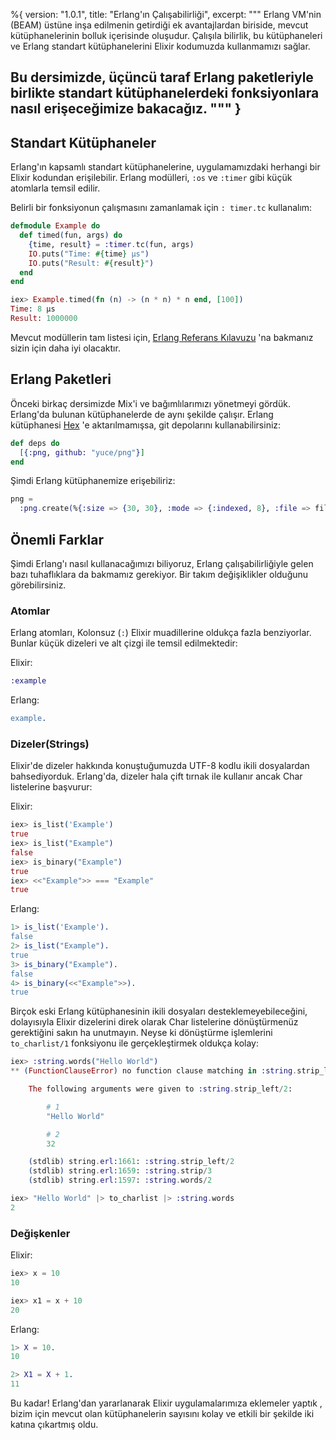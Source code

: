 %{
  version: "1.0.1",
  title: "Erlang'ın Çalışabilirliği",
  excerpt: """
  Erlang VM'nin (BEAM) üstüne inşa edilmenin getirdiği ek avantajlardan biriside, mevcut kütüphanelerinin bolluk içerisinde oluşudur. Çalışıla bilirlik, bu kütüphaneleri ve Erlang standart kütüphanelerini Elixir kodumuzda kullanmamızı sağlar. 

Bu dersimizde, üçüncü taraf Erlang paketleriyle birlikte standart kütüphanelerdeki fonksiyonlara nasıl erişeceğimize bakacağız.
  """
}
---

## Standart Kütüphaneler

Erlang'ın kapsamlı standart kütüphanelerine, uygulamamızdaki herhangi bir Elixir kodundan erişilebilir. Erlang modülleri, `:os` ve `:timer` gibi küçük atomlarla temsil edilir.

Belirli bir fonksiyonun çalışmasını zamanlamak için `: timer.tc` kullanalım:

```elixir
defmodule Example do
  def timed(fun, args) do
    {time, result} = :timer.tc(fun, args)
    IO.puts("Time: #{time} μs")
    IO.puts("Result: #{result}")
  end
end

iex> Example.timed(fn (n) -> (n * n) * n end, [100])
Time: 8 μs
Result: 1000000
```

Mevcut modüllerin tam listesi için, [Erlang Referans Kılavuzu](http://erlang.org/doc/apps/stdlib/) 'na bakmanız sizin için daha iyi olacaktır.

## Erlang Paketleri

Önceki birkaç dersimizde Mix'i ve bağımlılarımızı yönetmeyi gördük. Erlang'da bulunan kütüphanelerde de aynı şekilde çalışır. Erlang kütüphanesi [Hex](https://hex.pm) 'e aktarılmamışsa, git depolarını kullanabilirsiniz:

```elixir
def deps do
  [{:png, github: "yuce/png"}]
end
```

Şimdi Erlang kütüphanemize erişebiliriz:

```elixir
png =
  :png.create(%{:size => {30, 30}, :mode => {:indexed, 8}, :file => file, :palette => palette})
```

## Önemli Farklar

Şimdi Erlang'ı nasıl kullanacağımızı biliyoruz, Erlang çalışabilirliğiyle gelen bazı tuhaflıklara da bakmamız gerekiyor. Bir takım değişiklikler olduğunu görebilirsiniz.

### Atomlar

Erlang atomları, Kolonsuz (`:`) Elixir muadillerine oldukça fazla benziyorlar. Bunlar küçük dizeleri ve alt çizgi ile temsil edilmektedir:

Elixir:

```elixir
:example
```

Erlang:

```erlang
example.
```

### Dizeler(Strings)

Elixir'de dizeler hakkında konuştuğumuzda UTF-8 kodlu ikili dosyalardan bahsediyorduk. Erlang'da, dizeler hala çift tırnak ile kullanır ancak Char listelerine başvurur:

Elixir:

```elixir
iex> is_list('Example')
true
iex> is_list("Example")
false
iex> is_binary("Example")
true
iex> <<"Example">> === "Example"
true
```

Erlang:

```erlang
1> is_list('Example').
false
2> is_list("Example").
true
3> is_binary("Example").
false
4> is_binary(<<"Example">>).
true
```

Birçok eski Erlang kütüphanesinin ikili dosyaları desteklemeyebileceğini, dolayısıyla Elixir dizelerini direk olarak Char listelerine dönüştürmenüz gerektiğini sakın ha unutmayın. Neyse ki dönüştürme işlemlerini `to_charlist/1` fonksiyonu ile gerçekleştirmek oldukça kolay:

```elixir
iex> :string.words("Hello World")
** (FunctionClauseError) no function clause matching in :string.strip_left/2

    The following arguments were given to :string.strip_left/2:

        # 1
        "Hello World"

        # 2
        32

    (stdlib) string.erl:1661: :string.strip_left/2
    (stdlib) string.erl:1659: :string.strip/3
    (stdlib) string.erl:1597: :string.words/2

iex> "Hello World" |> to_charlist |> :string.words
2
```

### Değişkenler

Elixir:

```elixir
iex> x = 10
10

iex> x1 = x + 10
20
```

Erlang:

```erlang
1> X = 10.
10

2> X1 = X + 1.
11
```

Bu kadar! Erlang'dan yararlanarak Elixir uygulamalarımıza eklemeler yaptık , bizim için mevcut olan kütüphanelerin sayısını kolay ve etkili bir şekilde iki katına çıkartmış oldu.
